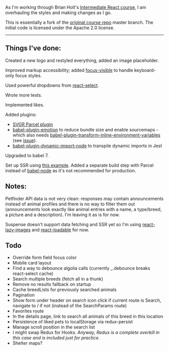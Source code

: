 As I'm working through Brian Holt's [Intermediate React course](https://bit.ly/react-v4), I am overhauling the styles and making changes as I go.

This is essentially a fork of the [original course repo](https://github.com/btholt/complete-intro-to-react-v4) master branch. The initial code is licensed under the Apache 2.0 license.

---

## Things I've done:

Created a new logo and restyled everything, added an image placeholder.

Improved markup accessibility; added [focus-visible](https://github.com/WICG/focus-visible) to handle keyboard-only focus styles.

Used powerful dropdowns from [react-select](https://github.com/JedWatson/react-select).

Wrote more tests.

Implemented likes.

Added plugins:

- [SVGR Parcel plugin](https://www.npmjs.com/package/@svgr/parcel-plugin-svgr)
- [babel-plugin-emotion](https://github.com/emotion-js/emotion/tree/master/packages/babel-plugin-emotion) to reduce bundle size and enable sourcemaps - which also needs [babel-plugin-transform-inline-environment-variables](https://www.npmjs.com/package/babel-plugin-transform-inline-environment-variables) (see [issue](https://github.com/emotion-js/emotion/issues/1132)).
- [babel-plugin-dynamic-import-node](https://github.com/airbnb/babel-plugin-dynamic-import-node) to transpile dynamic imports in Jest

Upgraded to babel 7.

Set up SSR using [this example](https://github.com/reactivestack/parcel-react-ssr). Added a separate build step with Parcel instead of [babel-node](https://babeljs.io/docs/en/babel-node) as it's not recommended for production.

## Notes:

Petfinder API data is not very clean: responses may contain announcements instead of animal profiles and there is no way to filter them out (announcements look exactly like animal entries with a name, a type/breed, a picture and a description). I'm leaving it as is for now.

Suspense doesn't support data fetching and SSR yet so I'm using [react-lazy-images](https://www.npmjs.com/package/react-lazy-images) and [react-loadable](https://github.com/jamiebuilds/react-loadable) for now.

## Todo

- Override form field focus color
- Mobile card layout
- Find a way to debounce algolia calls (currently \_.debounce breaks react-select cache)
- Search multiple breeds (fetch all in a thunk)
- Remove no results fallback on startup
- Cache breedLists for previously searched animals
- Pagination
- Show form under header on search icon click if current route is Search, navigate to / if not (instead of the SearchParams route)
- Favorites route
- In the details page, link to search all animals of this breed in this location
- Persistence of liked pets to localStorage via redux-persist
- Manage scroll position in the search list
- I might swap Redux for Hooks. _Anyway, Redux is a complete overkill in this case and is included just for practice_.
- Shelter maps?
